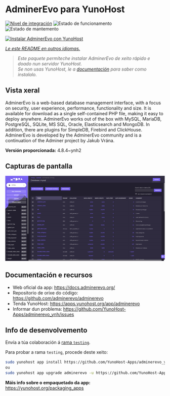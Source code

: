 <!--
NOTA: Este README foi creado automáticamente por <https://github.com/YunoHost/apps/tree/master/tools/readme_generator>
NON debe editarse manualmente.
-->

# AdminerEvo para YunoHost

[![Nivel de integración](https://apps.yunohost.org/badge/integration/adminerevo)](https://ci-apps.yunohost.org/ci/apps/adminerevo/)
![Estado de funcionamento](https://apps.yunohost.org/badge/state/adminerevo)
![Estado de mantemento](https://apps.yunohost.org/badge/maintained/adminerevo)

[![Instalar AdminerEvo con YunoHost](https://install-app.yunohost.org/install-with-yunohost.svg)](https://install-app.yunohost.org/?app=adminerevo)

*[Le este README en outros idiomas.](./ALL_README.md)*

> *Este paquete permíteche instalar AdminerEvo de xeito rápido e doado nun servidor YunoHost.*  
> *Se non usas YunoHost, le a [documentación](https://yunohost.org/install) para saber como instalalo.*

## Vista xeral

AdminerEvo is a web-based database management interface, with a focus on security, user experience, performance, functionality and size. It is available for download as a single self-contained PHP file, making it easy to deploy anywhere. AdminerEvo works out of the box with MySQL, MariaDB, PostgreSQL, SQLite, MS SQL, Oracle, Elasticsearch and MongoDB. In addition, there are plugins for SimpleDB, Firebird and ClickHouse. AdminerEvo is developed by the AdminerEvo community and is a continuation of the Adminer project by Jakub Vrána.

**Versión proporcionada:** 4.8.4~ynh2

## Capturas de pantalla

![Captura de pantalla de AdminerEvo](./doc/screenshots/screenshot.png)

## Documentación e recursos

- Web oficial da app: <https://docs.adminerevo.org/>
- Repositorio de orixe do código: <https://github.com/adminerevo/adminerevo>
- Tenda YunoHost: <https://apps.yunohost.org/app/adminerevo>
- Informar dun problema: <https://github.com/YunoHost-Apps/adminerevo_ynh/issues>

## Info de desenvolvemento

Envía a túa colaboración á [rama `testing`](https://github.com/YunoHost-Apps/adminerevo_ynh/tree/testing).

Para probar a rama `testing`, procede deste xeito:

```bash
sudo yunohost app install https://github.com/YunoHost-Apps/adminerevo_ynh/tree/testing --debug
ou
sudo yunohost app upgrade adminerevo -u https://github.com/YunoHost-Apps/adminerevo_ynh/tree/testing --debug
```

**Máis info sobre o empaquetado da app:** <https://yunohost.org/packaging_apps>
